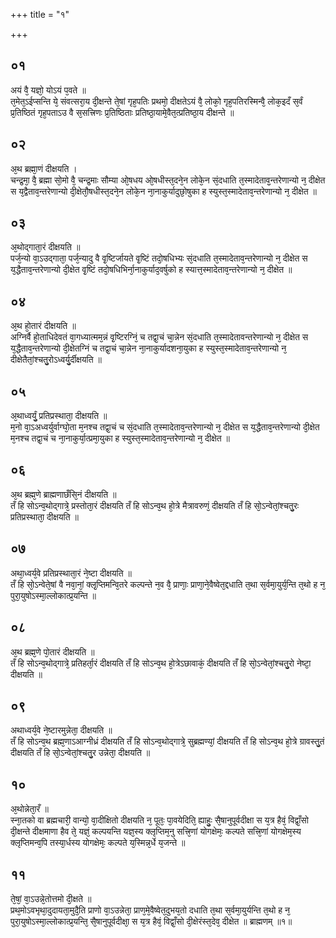 +++
title = "१"

+++
## ०१
अयं वै᳘ यज्ञो᳘ योऽयं प᳘वते ॥  
त᳘मेत᳘ऽईप्सन्ति ये᳘ संवत्सरा᳘य दी᳘क्षन्ते ते᳘षां गृह᳘पतिः प्रथमो᳘ दीक्षतेऽयं वै᳘ लोको᳘ गृह᳘पतिरस्मिन्वै᳘ लोक᳘इदँ स᳘र्वं प्र᳘तिष्ठितं गृह᳘पताऽउ वै स᳘सत्त्रिणः प्र᳘तिष्ठिताः प्रतिष्ठा᳘यामे᳘वैत᳘त्प्रतिष्ठा᳘य दीक्षन्ते ॥  
## ०२
अ᳘थ ब्रह्मा᳘णं दीक्षयति ।  
चन्द्र᳘मा᳘ वै᳘ ब्रह्मा सो᳘मो वै᳘ चन्द्र᳘माः सौम्या ओ᳘षधय ओ᳘षधीस्त᳘दने᳘न लोके᳘न सं᳘दधाति त᳘स्मादेताव᳘᳘न्तरेणान्यो न᳘ दीक्षेत स य᳘द्वैताव᳘न्तरेणान्यो दी᳘क्षेतौ᳘षधीस्त᳘दने᳘न लोके᳘न ना᳘नाकुर्यादुछो᳘षुका ह स्युस्त᳘स्मादेताव᳘न्तरेणान्यो न᳘ दीक्षेत ॥  
## ०३
अ᳘थोद्गाता᳘रं दीक्षयति ॥  
पर्ज᳘न्यो वा᳘ऽउद्गाता᳘ पर्ज᳘न्यादु वै वृ᳘ष्टिर्जायते वृ᳘ष्टिं तदो᳘षधिभ्यः सं᳘दधाति त᳘स्मादेताव᳘न्तरेणान्यो न᳘ दीक्षेत स य᳘द्धैताव᳘न्तरेणान्यो दी᳘क्षेत वृ᳘ष्टिं तदो᳘षधिभिर्ना᳘नाकुर्याद᳘वर्षुको ह स्यात्त᳘स्मादेताव᳘न्तरेणान्यो न᳘ दीक्षेत ॥   
## ०४
अ᳘थ हो᳘तारं दीक्षयति ॥  
अग्निर्वै हो᳘ताधिदेवतं वा᳘गध्यात्मम᳘न्नं वृ᳘ष्टिरग्निं᳘ च तद्वा᳘चं चा᳘न्नेन सं᳘दधाति त᳘स्मादेतावन्तरेणान्यो न᳘ दीक्षेत स य᳘द्धैताव᳘न्तरेणान्यो दी᳘क्षेतग्निं च तद्वा᳘चं चा᳘न्नेन ना᳘नाकुर्यादशना᳘युका ह स्युस्त᳘स्मादेताव᳘न्तरेणान्यो न᳘ दीक्षेतैतां᳘श्चतु᳘रोऽध्वर्यु᳘र्दीक्षयति ॥  
## ०५
अ᳘थाध्वर्युं᳘ प्रतिप्रस्थाता᳘ दीक्षयति ॥  
म᳘नो वा᳘ऽअध्वर्युर्वाग्घो᳘ता म᳘नश्च तद्वा᳘चं च सं᳘दधाति त᳘स्मादेताव᳘न्तरेणान्यो न᳘ दीक्षेत स य᳘द्धैताव᳘न्तरेणान्यो दी᳘क्षेत म᳘नश्च तद्वा᳘चं च ना᳘नाकुर्या᳘त्प्रमा᳘युका ह स्युस्त᳘स्मादेताव᳘न्तरेणान्यो न᳘ दीक्षेत ॥  
## ०६
अ᳘थ ब्रह्म᳘णे ब्राह्मणाछँसि᳘नं दीक्षयति ॥  
तँ हि सोऽन्व᳘थोद्गात्रे᳘ प्रस्तोता᳘रं दीक्षयति तँ हि सोऽन्व᳘थ हो᳘त्रे मैत्रावरुणं᳘ दीक्षयति तँ हि सो᳘ऽन्वेतां᳘श्चतु᳘रः प्रतिप्रस्थाता᳘ दीक्षयति ॥  
## ०७
अथा᳘ध्वर्य᳘वे प्रतिप्रस्थाता᳘रं ने᳘ष्टा दीक्षयति ॥  
तँ हि सो᳘ऽन्वेते᳘षां वै नवा᳘नां᳘ क्लृ᳘प्तिमन्वि᳘तरे कल्पन्ते न᳘व वै᳘ प्राणाः᳘ प्राणा᳘ने᳘वैष्वेत᳘द्दधाति त᳘था स᳘र्वमा᳘युर्य᳘न्ति त᳘थो ह न᳘ पुरा᳘युषोऽस्मा᳘ल्लोकात्प्र᳘यन्ति ॥  
## ०८
अ᳘थ ब्रह्म᳘णे पो᳘तारं दीक्षयति ॥  
तँ हि सोऽन्व᳘थोद्गात्रे᳘ प्रतिहर्ता᳘रं दीक्षयति तँ हि सोऽन्व᳘थ हो᳘त्रेऽछावाकं᳘ दीक्षयति तँ हि सो᳘ऽन्वेतां᳘श्चतु᳘रो नेष्टा᳘ दीक्षयति ॥  
## ०९
अथाध्वर्य᳘वे ने᳘ष्टारमुन्नेता᳘ दीक्षयति ॥  
तँ हि सोऽन्व᳘थ ब्रह्म᳘णाऽआग्नीध्रं दीक्षयति तँ हि सोऽन्व᳘थोद्गात्रे᳘ सुब्रह्मण्यां᳘ दीक्षयति तँ हि सोऽन्व᳘थ हो᳘त्रे ग्रावस्तु᳘तं दीक्षयति तँ हि सो᳘ऽन्वेतां᳘श्चतु᳘र उन्नेता᳘ दीक्षयति ॥  
## १०
अ᳘थोन्नेता᳘रँ ॥  
स्ना᳘तको वा ब्रह्मचारी᳘ वान्यो᳘ वा᳘दीक्षितो दीक्षयति न᳘ पूतः᳘ पा᳘वयेदिति᳘ ह्याहुः᳘ सै᳘षानुपूर्वदीक्षा स य᳘त्र हैवं᳘ विद्वाँ᳘सो दी᳘क्षन्ते दीक्षमाणा हैव ते᳘ यज्ञं᳘ कल्पयन्ति यज्ञ᳘स्य क्लृप्तिम᳘नु सत्त्रि᳘णां योगक्षेमः᳘ कल्पते सत्त्रि᳘णां योगक्षेम᳘स्य क्लृप्तिमन्व᳘पि तस्या᳘र्धस्य योगक्षेमः᳘ कल्पते य᳘स्मिन्न᳘र्धे य᳘जन्ते ॥  
## ११
ते᳘षां᳘ वा᳘ऽउन्ने᳘तोत्तमो दी᳘क्षते ॥  
प्रथ᳘मोऽवभृथा᳘दुदायता᳘मुदै᳘ति प्राणो वा᳘ऽउन्नेता᳘ प्राण᳘मे᳘वैष्वेत᳘दुभय᳘तो दधाति त᳘था स᳘र्वमा᳘युर्यन्ति त᳘थो ह न᳘ पुरा᳘युषोऽस्मा᳘ल्लोकात्प्र᳘यन्ति᳘ सै᳘षानुपूर्वदीक्षा᳘ स य᳘त्र हैवं᳘ विद्वाँ᳘सो दी᳘क्षेरंस्त᳘देव᳘ दीक्षेत ॥ ब्राह्मणम् ॥१॥
 
